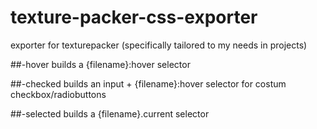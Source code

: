 # texture-packer-css-exporter
exporter for texturepacker (specifically tailored to my needs in projects)

##-hover
builds a {filename}:hover selector

##-checked
builds an input + {filename}:hover selector for costum checkbox/radiobuttons

##-selected
builds a {filename}.current selector